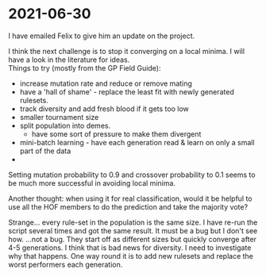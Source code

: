 # 2021-06-30
I have emailed Felix to give him an update on the project.  

I think the next challenge is to stop it converging on a local minima.  I will have a look in the literature for ideas.  
Things to try (mostly from the GP Field Guide):
- increase mutation rate and reduce or remove mating
- have a 'hall of shame' - replace the least fit with newly generated rulesets.
- track diversity and add fresh blood if it gets too low
- smaller tournament size
- split population into demes.  
    - have some sort of pressure to make them divergent
- mini-batch learning - have each generation read & learn on only a small part of the data
- 


Setting mutation probability to 0.9 and crossover probability to 0.1 seems to be much more successful in avoiding local minima.

Another thought:  when using it for real classification, would it be helpful to use all the HOF members to do the prediction and take the majority vote?

Strange... every rule-set in the population is the same size.  I have re-run the script several times and got the same result.  It must be a bug but I don't see how.
...not a bug.  They start off as different sizes but quickly converge after 4-5 generations.  I think that is bad news for diversity.
I need to investigate why that happens.
One way round it is to add new rulesets and replace the worst performers each generation.


